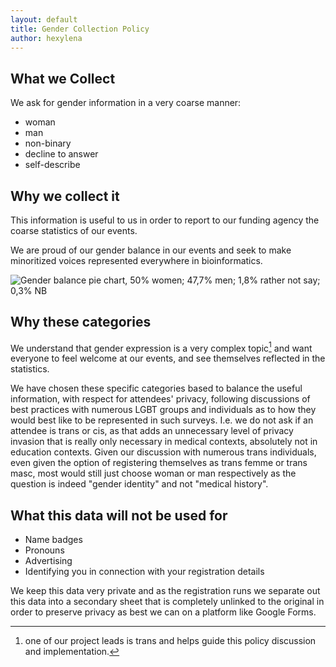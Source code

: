 ```yaml
---
layout: default
title: Gender Collection Policy
author: hexylena
---
```


## What we Collect

We ask for gender information in a very coarse manner:

- woman
- man
- non-binary
- decline to answer
- self-describe

## Why we collect it

This information is useful to us in order to report to our funding agency the coarse statistics of our events.

We are proud of our gender balance in our events and seek to make minoritized voices represented everywhere in bioinformatics.

![Gender balance pie chart, 50% women; 47,7% men; 1,8% rather not say; 0,3% NB](https://gallantries.github.io/assets/images/smorg-gender.png)

## Why these categories

We understand that gender expression is a very complex topic[^leads] and want everyone to feel welcome at our events, and see themselves reflected in the statistics.

We have chosen these specific categories based to balance the useful information, with respect for attendees' privacy, following discussions of best practices with numerous LGBT groups and individuals as to how they would best like to be represented in such surveys. I.e. we do not ask if an attendee is trans or cis, as that adds an unnecessary level of privacy invasion that is really only necessary in medical contexts, absolutely not in education contexts. Given our discussion with numerous trans individuals, even given the option of registering themselves as trans femme or trans masc, most would still just choose woman or man respectively as the question is indeed "gender identity" and not "medical history".

## What this data will **not** be used for

- Name badges
- Pronouns
- Advertising
- Identifying you in connection with your registration details

We keep this data very private and as the registration runs we separate out this data into a secondary sheet that is completely unlinked to the original in order to preserve privacy as best we can on a platform like Google Forms.

[^leads]: one of our project leads is trans and helps guide this policy discussion and implementation.
